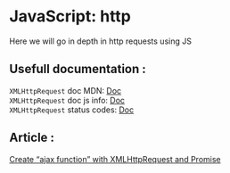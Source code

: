# JavaScript: http

Here we will go in depth in http requests using JS

## Usefull documentation :

`XMLHttpRequest` doc MDN: [Doc](https://developer.mozilla.org/en-US/docs/Web/API/XMLHttpRequest)  
`XMLHttpRequest` doc js info: [Doc](https://javascript.info/xmlhttprequest)  
`XMLHttpRequest` status codes: [Doc](https://developer.mozilla.org/en-US/docs/Web/HTTP/Status)  


## Article : 

[Create “ajax function” with XMLHttpRequest and Promise](https://medium.com/@RistaSB/create-ajax-function-with-xmlhttprequest-and-promise-fe7422e38b50)


